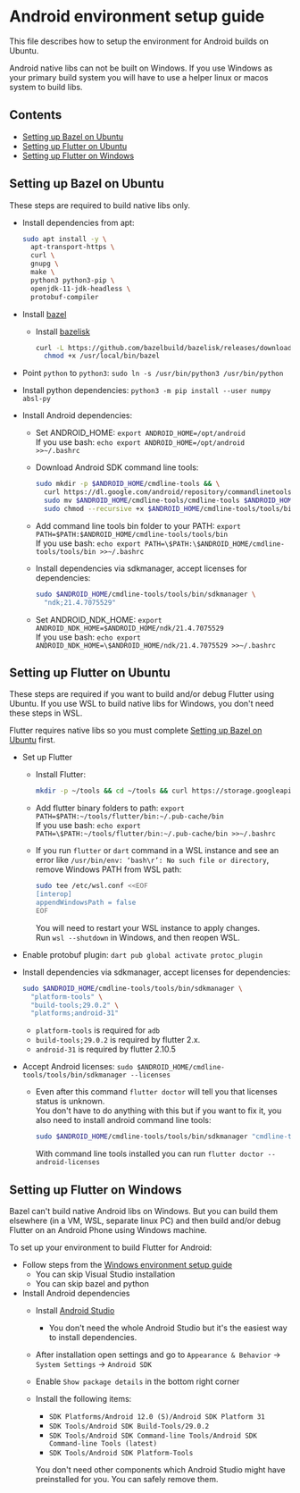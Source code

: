 # Android environment setup guide

This file describes how to setup the environment for Android builds on Ubuntu.

Android native libs can not be built on Windows.
If you use Windows as your primary build system you will have to use a helper linux or macos system to build libs.

## Contents

* [Setting up Bazel on Ubuntu](#setting-up-bazel-on-ubuntu)
* [Setting up Flutter on Ubuntu](#setting-up-flutter-on-ubuntu)
* [Setting up Flutter on Windows](#setting-up-flutter-on-windows)

[comment]: # (Don't remove spaces at the end of lines, they force line breaks)

## Setting up Bazel on Ubuntu

These steps are required to build native libs only.

* Install dependencies from apt:

  ```bash
  sudo apt install -y \
    apt-transport-https \
    curl \
    gnupg \
    make \
    python3 python3-pip \
    openjdk-11-jdk-headless \
    protobuf-compiler
  ```

* Install [bazel](https://bazel.build/install/ubuntu)
  * Install [bazelisk](https://bazel.build/install/bazelisk)

    ```bash
    curl -L https://github.com/bazelbuild/bazelisk/releases/download/v1.11.0/bazelisk-linux-amd64 -o /usr/local/bin/bazel && \
      chmod +x /usr/local/bin/bazel
    ```

* Point `python` to `python3`: `sudo ln -s /usr/bin/python3 /usr/bin/python`
* Install python dependencies: `python3 -m pip install --user numpy absl-py`
* Install Android dependencies:
  * Set ANDROID_HOME: `export ANDROID_HOME=/opt/android`  
  If you use bash: `echo export ANDROID_HOME=/opt/android >>~/.bashrc`
  * Download Android SDK command line tools:

    ```bash
    sudo mkdir -p $ANDROID_HOME/cmdline-tools && \
      curl https://dl.google.com/android/repository/commandlinetools-linux-7583922_latest.zip | sudo busybox unzip -q -d $ANDROID_HOME/cmdline-tools - && \
      sudo mv $ANDROID_HOME/cmdline-tools/cmdline-tools $ANDROID_HOME/cmdline-tools/tools && \
      sudo chmod --recursive +x $ANDROID_HOME/cmdline-tools/tools/bin
    ```

  * Add command line tools bin folder to your PATH: `export PATH=$PATH:$ANDROID_HOME/cmdline-tools/tools/bin`  
  If you use bash: `echo export PATH=\$PATH:\$ANDROID_HOME/cmdline-tools/tools/bin >>~/.bashrc`
  * Install dependencies via sdkmanager, accept licenses for dependencies:

    ```bash
    sudo $ANDROID_HOME/cmdline-tools/tools/bin/sdkmanager \
      "ndk;21.4.7075529"
    ```

  * Set ANDROID_NDK_HOME: `export ANDROID_NDK_HOME=$ANDROID_HOME/ndk/21.4.7075529`  
  If you use bash: `echo export ANDROID_NDK_HOME=\$ANDROID_HOME/ndk/21.4.7075529 >>~/.bashrc`

## Setting up Flutter on Ubuntu

These steps are required if you want to build and/or debug Flutter using Ubuntu.
If you use WSL to build native libs for Windows, you don't need these steps in WSL.

Flutter requires native libs so you must complete [Setting up Bazel on Ubuntu](#setting-up-bazel-on-ubuntu) first.

* Set up Flutter
  * Install Flutter:

    ```bash
    mkdir -p ~/tools && cd ~/tools && curl https://storage.googleapis.com/flutter_infra_release/releases/stable/linux/flutter_linux_2.10.5-stable.tar.xz | tar Jxf -
    ```

  * Add flutter binary folders to path: `export PATH=$PATH:~/tools/flutter/bin:~/.pub-cache/bin`  
    If you use bash: `echo export PATH=\$PATH:~/tools/flutter/bin:~/.pub-cache/bin >>~/.bashrc`
  * If you run `flutter` or `dart` command in a WSL instance and see an error like `/usr/bin/env: ‘bash\r’: No such file or directory`, remove Windows PATH from WSL path:

    ```bash
    sudo tee /etc/wsl.conf <<EOF
    [interop]
    appendWindowsPath = false
    EOF
    ```

    You will need to restart your WSL instance to apply changes.  
    Run `wsl --shutdown` in Windows, and then reopen WSL.
* Enable protobuf plugin: `dart pub global activate protoc_plugin`

* Install dependencies via sdkmanager, accept licenses for dependencies:

  ```bash
  sudo $ANDROID_HOME/cmdline-tools/tools/bin/sdkmanager \
    "platform-tools" \
    "build-tools;29.0.2" \
    "platforms;android-31"
  ```

  * `platform-tools` is required for `adb`
  * `build-tools;29.0.2` is required by flutter 2.x.  
  * `android-31` is required by flutter 2.10.5

* Accept Android licenses: `sudo $ANDROID_HOME/cmdline-tools/tools/bin/sdkmanager --licenses`
  * Even after this command `flutter doctor` will tell you that licenses status is unknown.  
    You don't have to do anything with this
    but if you want to fix it, you also need to install android command line tools:

    ```bash
    sudo $ANDROID_HOME/cmdline-tools/tools/bin/sdkmanager "cmdline-tools;latest"
    ```

    With command line tools installed you can run `flutter doctor --android-licenses`

## Setting up Flutter on Windows

Bazel can't build native Android libs on Windows.
But you can build them elsewhere (in a VM, WSL, separate linux PC) and then build and/or debug Flutter on an Android Phone using Windows machine.

To set up your environment to build Flutter for Android:

* Follow steps from the [Windows environment setup guide](./env-setup-windows.md#setting-up-the-environment)
  * You can skip Visual Studio installation
  * You can skip bazel and python
* Install Android dependencies
  * Install [Android Studio](https://developer.android.com/studio/#downloads)
    * You don't need the whole Android Studio but it's the easiest way to install dependencies.
  * After installation open settings and go to `Appearance & Behavior` → `System Settings` → `Android SDK`  
  * Enable `Show package details` in the bottom right corner
  * Install the following items:
    * `SDK Platforms/Android 12.0 (S)/Android SDK Platform 31`
    * `SDK Tools/Android SDK Build-Tools/29.0.2`
    * `SDK Tools/Android SDK Command-line Tools/Android SDK Command-line Tools (latest)`
    * `SDK Tools/Android SDK Platform-Tools`

    You don't need other components which Android Studio might have preinstalled for you. You can safely remove them.

[comment]: # (TODO add info about installing formatting tools)
